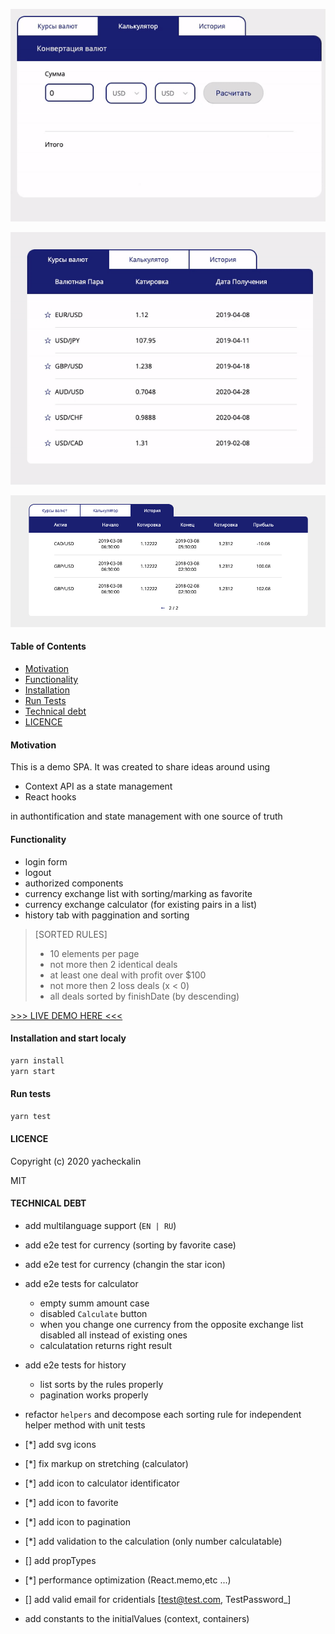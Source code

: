 <p>
<img src="./src/assets/calculator_demo.gif" />
</p>
<p><img src="./src/assets/currency_demo.gif"/></p>
<p>
<img src="./src/assets/history_snapshot.png" />
</p>

#### Table of Contents

- [Motivation](#motivation)
- [Functionality](#functionality)
- [Installation](#installation-and-start-localy)
- [Run Tests](#run-tests)
- [Technical debt](#technical-debt)
- [LICENCE](#licence)

#### Motivation

This is a demo SPA.
It was created to share ideas around using

- Context API as a state management
- React hooks

in authontification and state management with one source of truth

#### Functionality

- login form
- logout
- authorized components
- currency exchange list with sorting/marking as favorite
- currency exchange calculator (for existing pairs in a list)
- history tab with paggination and sorting

> [SORTED RULES]
>
> - 10 elements per page
> - not more then 2 identical deals
> - at least one deal with profit over \$100
> - not more then 2 loss deals (x < 0)
> - all deals sorted by finishDate (by descending)

[>>> LIVE DEMO HERE <<<](https://yacheckalin.github.io/simple-react-app/)

#### Installation and start localy

```javascript
yarn install
yarn start
```

#### Run tests

```javascript
yarn test
```

#### LICENCE

Copyright (c) 2020 yacheckalin

MIT

#### TECHNICAL DEBT

- add multilanguage support (<code>EN | RU</code>)
- add e2e test for currency (sorting by favorite case)
- add e2e test for currency (changin the star icon)
- add e2e tests for calculator

  - empty summ amount case
  - disabled <code>Calculate</code> button
  - when you change one currency from the opposite exchange list disabled all instead of existing ones
  - calculatation returns right result

- add e2e tests for history
  - list sorts by the rules properly
  - pagination works properly
- refactor <code>helpers</code> and decompose each sorting rule for independent helper method with unit tests
- [*] add svg icons
- [*] fix markup on stretching (calculator)
- [*] add icon to calculator identificator
- [*] add icon to favorite
- [*] add icon to pagination
- [*] add validation to the calculation (only number calculatable)
- [] add propTypes
- [*] performance optimization (React.memo,etc ...)
- [] add valid email for cridentials [test@test.com, TestPassword_]
- add constants to the initialValues (context, containers)
